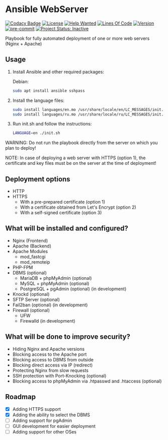 # Ansible WebServer

[![Codacy Badge](https://api.codacy.com/project/badge/Grade/d3e065c1ec134ece84a2b87b8be9b6f2)](https://app.codacy.com/gh/vitkuz573/Ansible-WebServer?utm_source=github.com&utm_medium=referral&utm_content=vitkuz573/Ansible-WebServer&utm_campaign=Badge_Grade_Settings)
[![License](https://img.shields.io/github/license/vitkuz573/Ansible-WebServer)](https://github.com/vitkuz573/Ansible-WebServer/blob/master/LICENSE)
[![Help Wanted](https://img.shields.io/github/issues/vitkuz573/Ansible-WebServer/help%20wanted?color=green)](https://github.com/vitkuz573/Ansible-WebServer/issues?q=is%3Aissue+is%3Aopen+label%3A%22help+wanted%22)
[![Lines Of Code](https://tokei.rs/b1/github/vitkuz573/Ansible-WebServer?category=code)](https://github.com/vitkuz573/Ansible-WebServer)
[![Version](https://img.shields.io/github/v/release/vitkuz573/Ansible-WebServer?include_prereleases)](https://github.com/vitkuz573/Ansible-WebServer/releases/latest)
[![pre-commit](https://img.shields.io/badge/pre--commit-enabled-brightgreen?logo=pre-commit&logoColor=white)](https://github.com/pre-commit/pre-commit)
[![Project Status: Inactive](https://www.repostatus.org/badges/latest/inactive.svg)](https://www.repostatus.org/#inactive)

Playbook for fully automated deployment of one or more web servers (Nginx + Apache)

## Usage

1) Install Ansible and other required packages:

   Debian:

   ```bash
   sudo apt install ansible sshpass
   ```

2) Install the language files:

   ```bash
   sudo install languages/en.mo /usr/share/locale/en/LC_MESSAGES/init.mo
   sudo install languages/ru.mo /usr/share/locale/ru/LC_MESSAGES/init.mo
   ```

3) Run init.sh and follow the instructions:

   ```bash
   LANGUAGE=en ./init.sh
   ```

WARNING: Do not run the playbook directly from the server on which you plan to deploy!

NOTE: In case of deploying a web server with HTTPS (option 1), the certificate
and key files must be on the server at the time of deployment!

## Deployment options

- HTTP
- HTTPS
  - With a pre-prepared certificate (option 1)
  - With a certificate obtained from Let's Encrypt (option 2)
  - With a self-signed certificate (option 3)

## What will be installed and configured?

- Nginx (Frontend)
- Apache (Backend)
- Apache Modules
  - mod_fastcgi
  - mod_remoteip
- PHP-FPM
- DBMS (optional)
  - MariaDB + phpMyAdmin (optional)
  - MySQL + phpMyAdmin (optional)
  - PostgreSQL + pgAdmin (optional) (in development)
- Knockd (optional)
- SFTP Server (optional)
- Fail2ban (optional) (in development)
- Firewall (optional)
  - UFW
  - Firewalld (in development)

## What will be done to improve security?

- Hiding Nginx and Apache versions
- Blocking access to the Apache port
- Blocking access to DBMS from outside
- Blocking direct access via IP (redirect)
- Protecting Nginx from slow requests
- SSH protection with Port-Knocking (optional)
- Blocking access to phpMyAdmin via .htpasswd and .htaccess (optional)

## Roadmap

- [X] Adding HTTPS support
- [X] Adding the ability to select the DBMS
- [ ] Adding support for pgAdmin
- [ ] GUI development for easier deployment
- [ ] Adding support for other OSes
